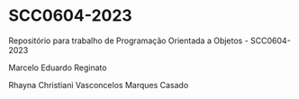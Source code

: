# SCC0604-2023
Repositório para trabalho de Programação Orientada a Objetos - SCC0604-2023

Marcelo Eduardo Reginato

Rhayna Christiani Vasconcelos Marques Casado
